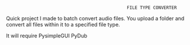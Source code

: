                                                   FILE TYPE CONVERTER

Quick project I made to batch convert audio files. You upload a folder and convert all files within it to a specified file type.  

It will require PysimpleGUI
                PyDub 

